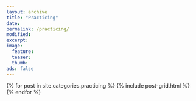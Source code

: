 ```yaml
---
layout: archive
title: "Practicing"
date: 
permalink: /practicing/
modified:
excerpt:
image:
  feature:
  teaser:
  thumb:
ads: false
---
```


<div class="tiles">
{% for post in site.categories.practicing %}
  {% include post-grid.html %}
{% endfor %}
</div><!-- /.tiles -->